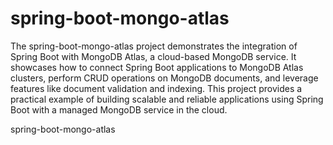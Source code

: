 # spring-boot-mongo-atlas

The spring-boot-mongo-atlas project demonstrates the integration of Spring Boot with MongoDB Atlas, a cloud-based MongoDB service. It showcases how to connect Spring Boot applications to MongoDB Atlas clusters, perform CRUD operations on MongoDB documents, and leverage features like document validation and indexing. This project provides a practical example of building scalable and reliable applications using Spring Boot with a managed MongoDB service in the cloud.

spring-boot-mongo-atlas
